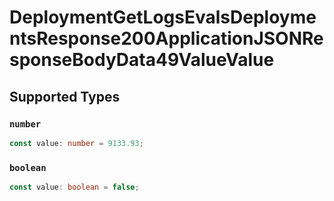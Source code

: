 # DeploymentGetLogsEvalsDeploymentsResponse200ApplicationJSONResponseBodyData49ValueValue


## Supported Types

### `number`

```typescript
const value: number = 9133.93;
```

### `boolean`

```typescript
const value: boolean = false;
```


